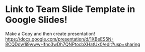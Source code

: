 # Link to Team Slide Template in Google Slides! 

Make a Copy and then create presentation!
https://docs.google.com/presentation/d/1XBeES5N-8CQDdw1i9wwwHfno3wDh7QNPtocbXHatUx0/edit?usp=sharing
